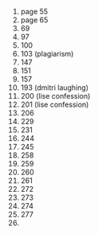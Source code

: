 1. page 55
2. page 65
3. 69
4. 97
5. 100
6. 103 (plagiarism)
7. 147
8. 151
9. 157
10. 193 (dmitri laughing)
11. 200 (lise confession)
12. 201 (lise confession)
13. 206
14. 229
15. 231
16. 244
17. 245
18. 258
19. 259
20. 260
21. 261
22. 272
23. 273
24. 274
25. 277
26. 
